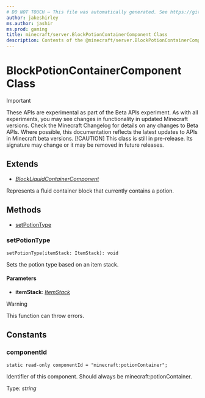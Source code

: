 ```yaml
---
# DO NOT TOUCH — This file was automatically generated. See https://github.com/mojang/minecraftapidocsgenerator to modify descriptions, examples, etc.
author: jakeshirley
ms.author: jashir
ms.prod: gaming
title: minecraft/server.BlockPotionContainerComponent Class
description: Contents of the @minecraft/server.BlockPotionContainerComponent class.
---
```

# BlockPotionContainerComponent Class
>[!IMPORTANT]
>These APIs are experimental as part of the Beta APIs experiment. As with all experiments, you may see changes in functionality in updated Minecraft versions. Check the Minecraft Changelog for details on any changes to Beta APIs. Where possible, this documentation reflects the latest updates to APIs in Minecraft beta versions.
> [!CAUTION]
> This class is still in pre-release.  Its signature may change or it may be removed in future releases.

## Extends
- [*BlockLiquidContainerComponent*](BlockLiquidContainerComponent.md)

Represents a fluid container block that currently contains a potion.

## Methods
- [setPotionType](#setpotiontype)

### **setPotionType**
`
setPotionType(itemStack: ItemStack): void
`

Sets the potion type based on an item stack.

#### **Parameters**
- **itemStack**: [*ItemStack*](ItemStack.md)

> [!WARNING]
> This function can throw errors.

## Constants

### **componentId**
`static read-only componentId = "minecraft:potionContainer";`

Identifier of this component. Should always be minecraft:potionContainer.

Type: *string*

